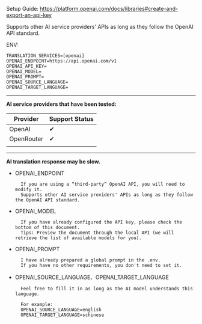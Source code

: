 Setup Guide: https://platform.openai.com/docs/libraries#create-and-export-an-api-key

Supports other AI service providers' APIs as long as they follow the OpenAI API standard.

ENV:
```
TRANSLATION_SERVICES=[openai]
OPENAI_ENDPOINT=https://api.openai.com/v1
OPENAI_API_KEY=  
OPENAI_MODEL=  
OPENAI_PROMPT=  
OPENAI_SOURCE_LANGUAGE=  
OPENAI_TARGET_LANGUAGE=
```
---

**AI service providers that have been tested:**

| Provider   | Support Status |
| ---------- | -------------- |
| OpenAI     | ✔              |
| OpenRouter | ✔              |
|            |                |


---

**AI translation response may be slow.**

- OPENAI_ENDPOINT

		If you are using a “third-party” OpenAI API, you will need to modify it.
		Supports other AI service providers' APIs as long as they follow the OpenAI API standard.

- OPENAI_MODEL

		If you have already configured the API key, please check the bottom of this document. 
		Tips: Preview the document through the local API (we will retrieve the list of available models for you).

- OPENAI_PROMPT

		I have already prepared a global prompt in the .env. 
		If you have no other requirements, you don't need to set it.

- OPENAI_SOURCE_LANGUAGE、OPENAI_TARGET_LANGUAGE

		Feel free to fill it in as long as the AI model understands this language.
		
		For example: 
		OPENAI_SOURCE_LANGUAGE=english
		OPENAI_TARGET_LANGUAGE=schinese